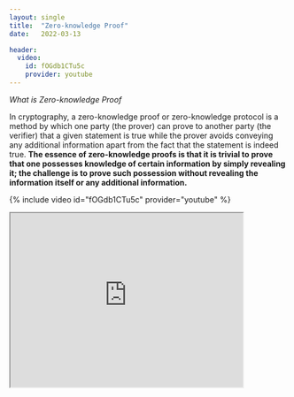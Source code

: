 ```yaml
---
layout: single
title:  "Zero-knowledge Proof"
date:   2022-03-13

header:
  video:
    id: fOGdb1CTu5c
    provider: youtube
---
```


*What is Zero-knowledge Proof*

In cryptography, a zero-knowledge proof or zero-knowledge protocol is a method by which one party (the prover) can prove to another party (the verifier) that a given statement is true while the prover avoids conveying any additional information apart from the fact that the statement is indeed true. **The essence of zero-knowledge proofs is that it is trivial to prove that one possesses knowledge of certain information by simply revealing it; the challenge is to prove such possession without revealing the information itself or any additional information.**

{% include video id="fOGdb1CTu5c" provider="youtube" %}

<iframe width="420" height="315"
src="https://www.youtube.com/watch?v=fOGdb1CTu5c">
</iframe>

